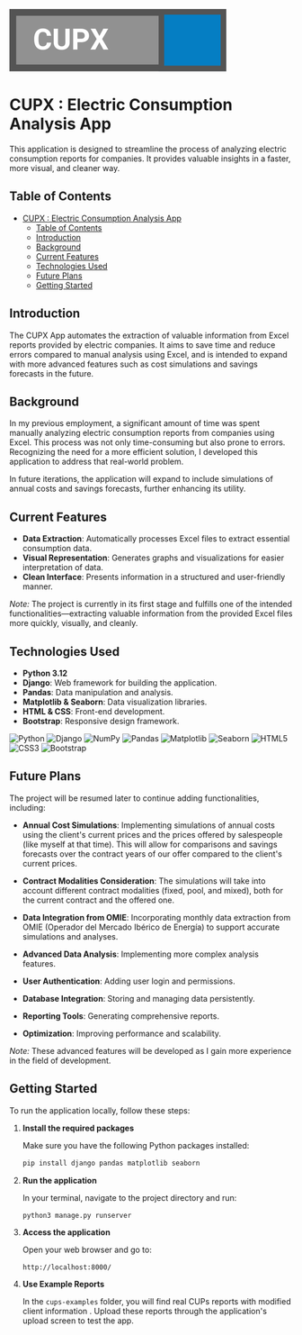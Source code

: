 ![CUPX Badge](./images/CUPX%20(2).png)
# CUPX : Electric Consumption Analysis App


This application is designed to streamline the process of analyzing electric consumption reports for companies. It provides valuable insights in a faster, more visual, and cleaner way.

## Table of Contents

- [CUPX : Electric Consumption Analysis App](#cupx--electric-consumption-analysis-app)
  - [Table of Contents](#table-of-contents)
  - [Introduction](#introduction)
  - [Background](#background)
  - [Current Features](#current-features)
  - [Technologies Used](#technologies-used)
  - [Future Plans](#future-plans)
  - [Getting Started](#getting-started)
  

## Introduction

The CUPX App automates the extraction of valuable information from Excel reports provided by electric companies. It aims to save time and reduce errors compared to manual analysis using Excel, and is intended to expand with more advanced features such as cost simulations and savings forecasts in the future.

## Background

In my previous employment, a significant amount of time was spent manually analyzing electric consumption reports from companies using Excel. This process was not only time-consuming but also prone to errors. Recognizing the need for a more efficient solution, I developed this application to address that real-world problem.

In future iterations, the application will expand to include simulations of annual costs and savings forecasts, further enhancing its utility.

## Current Features

- **Data Extraction**: Automatically processes Excel files to extract essential consumption data.
- **Visual Representation**: Generates graphs and visualizations for easier interpretation of data.
- **Clean Interface**: Presents information in a structured and user-friendly manner.

*Note:* The project is currently in its first stage and fulfills one of the intended functionalities—extracting valuable information from the provided Excel files more quickly, visually, and cleanly.

## Technologies Used

- **Python 3.12**
- **Django**: Web framework for building the application.
- **Pandas**: Data manipulation and analysis.
- **Matplotlib & Seaborn**: Data visualization libraries.
- **HTML & CSS**: Front-end development.
- **Bootstrap**: Responsive design framework.

![Python](https://img.shields.io/badge/python-3670A0?style=for-the-badge&logo=python&logoColor=ffdd54)
![Django](https://img.shields.io/badge/Django-092E20?style=for-the-badge&logo=django&logoColor=green)
![NumPy](https://img.shields.io/badge/NumPy-777BB4?style=for-the-badge&logo=numpy&logoColor=white)
![Pandas](https://img.shields.io/badge/Pandas-2C2D72?style=for-the-badge&logo=pandas&logoColor=white)
![Matplotlib](https://img.shields.io/badge/Matplotlib-009978?style=for-the-badge&logo=matplotlib&logoColor=white)
![Seaborn](https://img.shields.io/badge/Seaborn-0668A1?style=for-the-badge&logo=seaborn&logoColor=white)
![HTML5](https://img.shields.io/badge/HTML5-E34F26?style=for-the-badge&logo=html5&logoColor=white)
![CSS3](https://img.shields.io/badge/CSS3-1572B6?style=for-the-badge&logo=css3&logoColor=white)
![Bootstrap](https://img.shields.io/badge/Bootstrap-5-563D7C?style=for-the-badge&logo=bootstrap&logoColor=white)

## Future Plans

The project will be resumed later to continue adding functionalities, including:

- **Annual Cost Simulations**: Implementing simulations of annual costs using the client's current prices and the prices offered by salespeople (like myself at that time). This will allow for comparisons and savings forecasts over the contract years of our offer compared to the client's current prices.
  
- **Contract Modalities Consideration**: The simulations will take into account different contract modalities (fixed, pool, and mixed), both for the current contract and the offered one.

- **Data Integration from OMIE**: Incorporating monthly data extraction from OMIE (Operador del Mercado Ibérico de Energía) to support accurate simulations and analyses.

- **Advanced Data Analysis**: Implementing more complex analysis features.
  
- **User Authentication**: Adding user login and permissions.
  
- **Database Integration**: Storing and managing data persistently.
  
- **Reporting Tools**: Generating comprehensive reports.
  
- **Optimization**: Improving performance and scalability.

*Note:* These advanced features will be developed as I gain more experience in the field of development.

## Getting Started

To run the application locally, follow these steps:

1. **Install the required packages**

   Make sure you have the following Python packages installed:

   ```bash
   pip install django pandas matplotlib seaborn
   ```

2. **Run the application**

   In your terminal, navigate to the project directory and run:

   ```bash
   python3 manage.py runserver
   ```

3. **Access the application**

   Open your web browser and go to:

   ```
   http://localhost:8000/
   ```
4. **Use Example Reports**

   In the `cups-examples` folder, you will find real CUPs reports with modified client information . Upload these reports through the application's upload screen to test the app.
